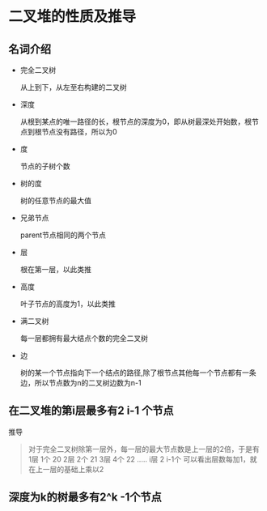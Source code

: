 # 二叉堆的性质及推导

## 名词介绍

- 完全二叉树

  从上到下，从左至右构建的二叉树

- 深度

  从根到某点的唯一路径的长，根节点的深度为0，即从树最深处开始数，根节点到根节点没有路径，所以为0

- 度

  节点的子树个数

- 树的度

  树的任意节点的最大值

- 兄弟节点

  parent节点相同的两个节点

- 层

  根在第一层，以此类推

- 高度

  叶子节点的高度为1，以此类推

- 满二叉树

  每一层都拥有最大结点个数的完全二叉树

- 边

  树的某一个节点指向下一个结点的路径,除了根节点其他每一个节点都有一条边，所以节点数为n的二叉树边数为n-1

## 在二叉堆的第i层最多有2 i-1 个节点

推导

> 对于完全二叉树除第一层外，每一层的最大节点数是上一层的2倍，于是有
>    		1层   1个  20
> 		2层    2个 21
>     		3层    4个 22
> 		.....
> 		 i层      2 i-1个
> 		可以看出层数每加1，就在上一层的基础上乘以2

## 深度为k的树最多有2^k -1个节点

